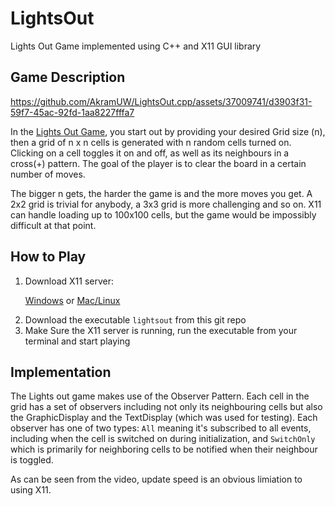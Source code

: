 # LightsOut
Lights Out Game implemented using C++ and X11 GUI library 

## Game Description



https://github.com/AkramUW/LightsOut.cpp/assets/37009741/d3903f31-59f7-45ac-92fd-1aa8227fffa7

In the [Lights Out Game](https://en.wikipedia.org/wiki/Lights_Out_(game)), you start out by providing your desired Grid size (n), then a grid of n x n cells is generated with n random cells turned on. Clicking on a cell toggles it on and off, as well as its neighbours in a cross(+) pattern. The goal of the player is to clear the board in a certain number of moves. 

The bigger n gets, the harder the game is and the more moves you get. A 2x2 grid is trivial for anybody, a 3x3 grid is more challenging and so on. X11 can handle loading up to 100x100 cells, but the game would be impossibly difficult at that point.

## How to Play

<ol>
<li>Download X11 server: 

[Windows](https://sourceforge.net/projects/xming/) or  [Mac/Linux](https://www.cyberciti.biz/faq/apple-osx-mountain-lion-mavericks-install-xquartz-server/)
 </li>
<li> Download the executable <code>lightsout</code> from this git repo</li>
<li>Make Sure the X11 server is running, run the executable from your terminal and start playing </li>
</ol>

## Implementation

The Lights out game makes use of the Observer Pattern. Each cell in the grid has a set of observers including not only its neighbouring cells but also the GraphicDisplay and the TextDisplay (which was used for testing). Each observer has one of two types: <code>All</code> meaning it's subscribed to all events, including when the cell is switched on during initialization, and <code>SwitchOnly</code> which is primarily for neighboring cells to be notified when their neighbour is toggled.

As can be seen from the video, update speed is an obvious limiation to using X11.
